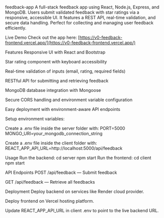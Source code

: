 feedback-app
A full-stack feedback app using React, Node.js, Express, and MongoDB. Users submit validated feedback with star ratings via a responsive, accessible UI. It features a REST API, real-time validation, and secure data handling. Perfect for collecting and managing user feedback efficiently. 


Live Demo
Check out the app here: [https://v0-feedback-frontend.vercel.app/](https://v0-feedback-frontend.vercel.app/)


Features
Responsive UI with React and Bootstrap

Star rating component with keyboard accessibility

Real-time validation of inputs (email, rating, required fields)

RESTful API for submitting and retrieving feedback

MongoDB database integration with Mongoose

Secure CORS handling and environment variable configuration

Easy deployment with environment-aware API endpoints


Setup environment variables:

Create a .env file inside the server folder with:
PORT=5000
MONGO_URI=your_mongodb_connection_string

Create a .env file inside the client folder with:
REACT_APP_API_URL=http://localhost:5000/api/feedback


Usage
Run the backend:
cd server
npm start
Run the frontend:
cd client
npm start



API Endpoints
POST /api/feedback — Submit feedback

GET /api/feedback — Retrieve all feedbacks


Deployment
Deploy backend on services like Render cloud provider.

Deploy frontend on Vercel hosting platform.

Update REACT_APP_API_URL in client .env to point to the live backend URL.
